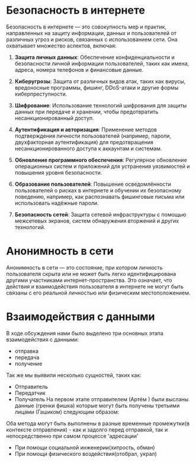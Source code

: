 # Безопасность в интернете

Безопасность в интернете — это совокупность мер и практик, направленных на защиту информации, данных и пользователей от различных угроз и рисков, связанных с использованием сети. Она охватывает множество аспектов, включая:

1. **Защита личных данных**: Обеспечение конфиденциальности и безопасности личной информации пользователей, таких как имена, адреса, номера телефонов и финансовые данные.
    
2. **Киберугрозы**: Защита от различных видов атак, таких как вирусы, вредоносные программы, фишинг, DDoS-атаки и другие формы киберпреступности.
    
3. **Шифрование**: Использование технологий шифрования для защиты данных при передаче и хранении, чтобы предотвратить несанкционированный доступ.
    
4. **Аутентификация и авторизация**: Применение методов подтверждения личности пользователей (например, пароли, двухфакторная аутентификация) для предотвращения несанкционированного доступа к аккаунтам и системам.
    
5. **Обновление программного обеспечения**: Регулярное обновление операционных систем и приложений для устранения уязвимостей и повышения уровня безопасности.
    
6. **Образование пользователей**: Повышение осведомлённости пользователей о рисках в интернете и обучении их безопасному поведению, например, как распознавать фишинговые письма или использовать надёжные пароли.
    
7. **Безопасность сетей**: Защита сетевой инфраструктуры с помощью межсетевых экранов, систем обнаружения вторжений и других технологий.


# Анонимность в сети
Анонимность в сети — это состояние, при котором личность пользователя скрыта или не может быть легко идентифицирована другими участниками интернет-пространства. Это означает, что действия и взаимодействия пользователя в интернете не могут быть связаны с его реальной личностью или физическим местоположением.

# Взаимодействия с данными 
В ходе обсуждения нами было выделено три основных этапа взаимодействия с данными: 
- отправка
- передача
- получение 

Так же мы выявили несколько сущностей, таких как: 
- Отправитель 
- Передатчик
- Получатель 
На первом этапе отправителем (Артём ) были высланы данные (гренки фишка)  которые могут быть получены третьими лицами (Гашиком) следующим образом:

Оба метода могут быть выполнены в разные временные промежутки(в контексте отправления) - как и задолго перед отправкой, так и непосредственно при самом процессе 'адресации'


- При помощи социальной инженерии(хитрость, обман)
- При помощи физического воздействия(отобрал, украл)






